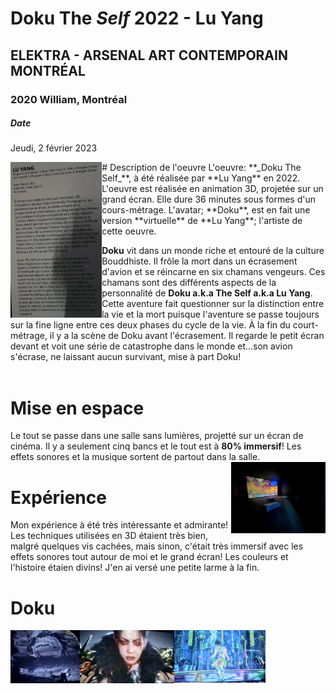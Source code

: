 # Doku The _Self_ 2022 - Lu Yang
## ELEKTRA - ARSENAL ART CONTEMPORAIN MONTRÉAL
### 2020 William, Montréal

##### Date
Jeudi, 2 février 2023

<img align="left" width="29%" height="10%" src="https://github.com/FOXTROTDELTALIMA/H23_V13_inspirations_LAFRENIERE/blob/main/BIAN/Photos/description.png">
# Description de l'oeuvre
L'oeuvre: **_Doku The Self_**, à été réalisée par **Lu Yang** en 2022. 
L'oeuvre est réalisée en animation 3D, projetée sur un grand écran.
Elle dure 36 minutes sous formes d'un cours-métrage. L'avatar; **Doku**, est en fait une version **virtuelle** de **Lu Yang**; l'artiste de cette oeuvre.

**Doku** vit dans un monde riche et entouré de la culture Bouddhiste. Il frôle la mort dans un écrasement d'avion et se réincarne en six chamans vengeurs. Ces chamans sont des différents aspects de la personnalité de **Doku a.k.a The Self a.k.a Lu Yang**. Cette aventure fait questionner sur la distinction entre la vie et la mort puisque l'aventure se passe toujours sur la fine ligne entre ces deux phases du cycle de la vie.
À la fin du court-métrage, il y a la scène de Doku avant l'écrasement. Il regarde le petit écran devant et voit une série de catastrophe dans le monde et...son avion s'écrase, ne laissant aucun survivant, mise à part Doku!
</br>
</br>
# Mise en espace
Le tout se passe dans une salle sans lumières, projetté sur un écran de cinéma. Il y a seulement cinq bancs et le tout est à **80% immersif**! Les effets sonores et la musique sortent de partout dans la salle.
<img align="right" width="30%" height="30%" src="https://github.com/FOXTROTDELTALIMA/H23_V13_inspirations_LAFRENIERE/blob/main/BIAN/Photos/salle.png">

# Expérience
Mon expérience à été très intéressante et admirante! Les techniques utilisées en 3D étaient très bien, malgré quelques vis cachées, mais sinon, c'était très immersif avec les effets sonores tout autour de moi et le grand écran! Les couleurs et l'histoire étaien divins! J'en ai versé une petite larme à la fin.

# Doku
<img align="left" width="22%" height="30%" src="https://github.com/FOXTROTDELTALIMA/H23_V13_inspirations_LAFRENIERE/blob/main/BIAN/Photos/monde_noirceur.png">
<img align="left" width="30%" height="30%" src="https://github.com/FOXTROTDELTALIMA/H23_V13_inspirations_LAFRENIERE/blob/main/BIAN/Photos/le_self.png">
<img align="left" width="29%" height="30%" src="https://github.com/FOXTROTDELTALIMA/H23_V13_inspirations_LAFRENIERE/blob/main/BIAN/Photos/monde_fluorescent.png">
</ br>

